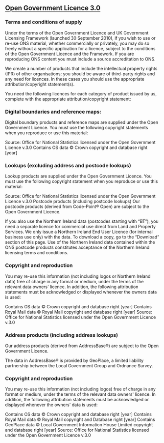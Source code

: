 ## [Open Government Licence 3.0](https://www.nationalarchives.gov.uk/doc/open-government-licence/version/3/)

### Terms and conditions of supply
Under the terms of the Open Government Licence and UK Government Licensing Framework (launched 30 September 2010), if you wish to use or re-use ONS material, whether commercially or privately, you may do so freely without a specific application for a licence, subject to the conditions of the Open Government Licence and the Framework. If you are reproducing ONS content you must include a source accreditation to ONS.

We create a number of products that include the intellectual property rights (IPR) of other organisations; you should be aware of third-party rights and any need for licences. In these cases you should use the appropriate attribution/copyright statement(s).

You need the following licences for each category of product issued by us, complete with the appropriate attribution/copyright statement:

### Digital boundaries and reference maps:
Digital boundary products and reference maps are supplied under the Open Government Licence. You must use the following copyright statements when you reproduce or use this material:

Source: Office for National Statistics licensed under the Open Government Licence v.3.0
Contains OS data © Crown copyright and database right [year]

### Lookups (excluding address and postcode lookups)
Lookup products are supplied under the Open Government Licence. You must use the following copyright statement when you reproduce or use this material:

Source: Office for National Statistics licensed under the Open Government Licence v.3.0
Postcode products (including postcode lookups)
Our postcode products (derived from Code-Point® Open) are subject to the Open Government Licence.

If you also use the Northern Ireland data (postcodes starting with “BT”), you need a separate licence for commercial use direct from Land and Property Services. We only issue a Northern Ireland End User Licence (for internal business use only) with the data. To download a copy, go to the “Download” section of this page. Use of the Northern Ireland data contained within the ONS postcode products constitutes acceptance of the Northern Ireland licensing terms and conditions.

### Copyright and reproduction
You may re-use this information (not including logos or Northern Ireland data) free of charge in any format or medium, under the terms of the relevant data owners' licence. In addition, the following attribution statements must be acknowledged or displayed whenever the owners data is used:

Contains OS data © Crown copyright and database right [year]
Contains Royal Mail data © Royal Mail copyright and database right [year]
Source: Office for National Statistics licensed under the Open Government Licence v.3.0

### Address products (including address lookups)
Our address products (derived from AddressBase®) are subject to the Open Government Licence.

The data in AddressBase® is provided by GeoPlace, a limited liability partnership between the Local Government Group and Ordnance Survey.

### Copyright and reproduction
You may re-use this information (not including logos) free of charge in any format or medium, under the terms of the relevant data owners' licence. In addition, the following attribution statements must be acknowledged or displayed whenever the owners' data is used:

Contains OS data © Crown copyright and database right [year]
Contains Royal Mail data © Royal Mail copyright and Database right [year]
Contains GeoPlace data © Local Government Information House Limited copyright and database right [year]
Source: Office for National Statistics licensed under the Open Government Licence v.3.0
